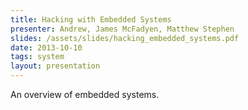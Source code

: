 ```yaml
---
title: Hacking with Embedded Systems
presenter: Andrew, James McFadyen, Matthew Stephen
slides: /assets/slides/hacking_embedded_systems.pdf
date: 2013-10-10
tags: system
layout: presentation
---
```

An overview of embedded systems.
